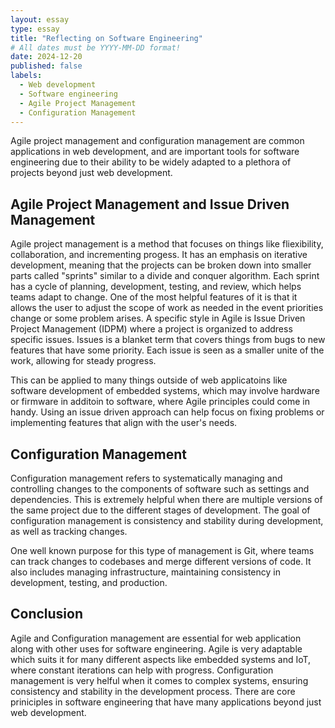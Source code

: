 ```yaml
---
layout: essay
type: essay
title: "Reflecting on Software Engineering"
# All dates must be YYYY-MM-DD format!
date: 2024-12-20
published: false
labels:
  - Web development
  - Software engineering
  - Agile Project Management
  - Configuration Management
---
```




  Agile project management and configuration management are common applications in web development, and are important tools for software engineering due to their ability to be widely adapted to a plethora of projects beyond just web development.

## Agile Project Management and Issue Driven Management
  Agile project management is a method that focuses on things like fliexibility, collaboration, and incrementing progess. It has an emphasis on iterative development, meaning that the projects can be broken down into smaller parts called "sprints" similar to a divide and conquer algorithm. Each sprint has a cycle of planning, development, testing, and review, which helps teams adapt to change. One  of the most helpful features of it is that it allows the user to adjust the scope of work as needed in the event priorities change or some problem arises. A specific style in Agile is Issue Driven Project Management (IDPM) where a project is organized to address specific issues. Issues is a blanket term that covers things from bugs to new features that have some priority. Each issue is seen as a smaller unite of the work, allowing for steady progress.

  This can be applied to many things outside of web applicatoins like software development of embedded systems, which may involve hardware or firmware in additoin to software, where Agile principles could come in handy. Using an issue driven approach can help focus on fixing problems or implementing features that align with the user's needs.

## Configuration Management
  Configuration management refers to systematically managing and controlling changes to the components of software such as settings and dependencies. This is extremely helpful when there are multiple versions of the same project due to the different stages of development. The goal of configuration management is consistency and stability during development, as well as tracking changes.

  One well known purpose for this type of management is Git, where teams can track changes to codebases and merge different versions of code. It also includes managing infrastructure, maintaining consistency in development, testing, and production.

## Conclusion
  Agile and Configuration management are essential for web application along with other uses for software engineering. Agile is very adaptable which suits it for many different aspects like embedded systems and IoT, where constant iterations can help with progress. Configuration management is very helful when it comes to complex systems, ensuring consistency and stability in the development process. There are core priniciples in software engineering that have many applications beyond just web development.
